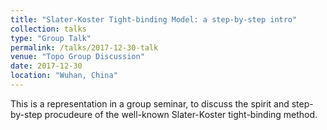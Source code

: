```yaml
---
title: "Slater-Koster Tight-binding Model: a step-by-step intro"
collection: talks
type: "Group Talk"
permalink: /talks/2017-12-30-talk
venue: "Topo Group Discussion"
date: 2017-12-30
location: "Wuhan, China"
---
```


This is a representation in a group seminar, to discuss the spirit and step-by-step procudeure of the well-known Slater-Koster tight-binding method.